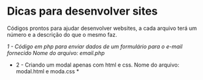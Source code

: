 # Dicas para desenvolver sites

Códigos prontos para ajudar desenvolver websites, a cada arquivo terá um número e a descrição do que o mesmo faz.

*1 - Código em php para enviar dados de um formulário para o e-mail fornecido
     Nome do arquivo: email.php*
 
* 2 - Criando um modal  apenas com html e css. 
    Nome do arquivo: modal.html e moda.css *
